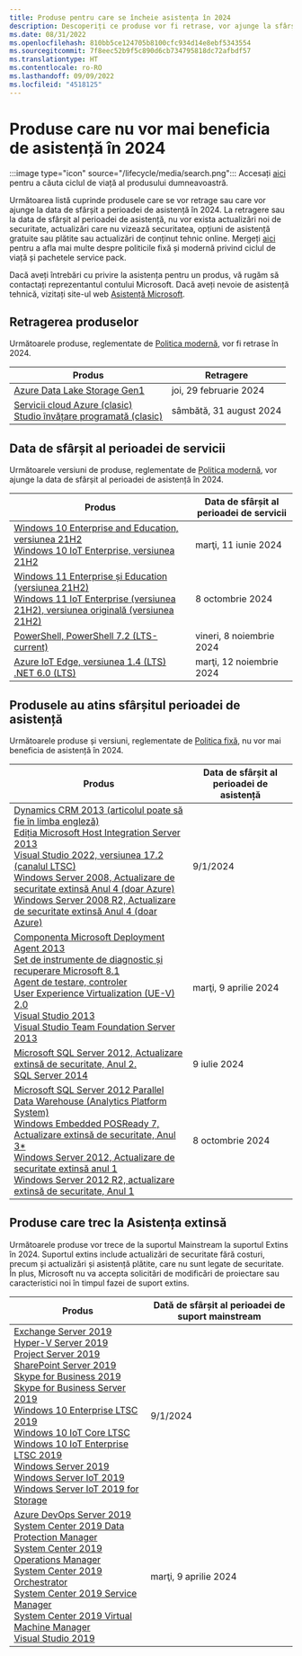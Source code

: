 ```yaml
---
title: Produse pentru care se încheie asistența în 2024
description: Descoperiți ce produse vor fi retrase, vor ajunge la sfârșitul perioadei de asistență sau vor trece de la suportul mainstream la suportul extins în 2024.
ms.date: 08/31/2022
ms.openlocfilehash: 810bb5ce124705b8100cfc934d14e8ebf5343554
ms.sourcegitcommit: 7f8eec52b9f5c890d6cb734795818dc72afbdf57
ms.translationtype: HT
ms.contentlocale: ro-RO
ms.lasthandoff: 09/09/2022
ms.locfileid: "4518125"
---
```

# <a name="products-ending-support-in-2024"></a>Produse care nu vor mai beneficia de asistență în 2024

:::image type="icon" source="/lifecycle/media/search.png":::
Accesați [aici](/lifecycle/products/) pentru a căuta ciclul de viață al produsului dumneavoastră.

Următoarea listă cuprinde produsele care se vor retrage sau care vor ajunge la data de sfârșit a perioadei de asistență în 2024. La retragere sau la data de sfârșit al perioadei de asistență, nu vor exista actualizări noi de securitate, actualizări care nu vizează securitatea, opțiuni de asistență gratuite sau plătite sau actualizări de conținut tehnic online. Mergeți [aici](/lifecycle/overview/product-end-of-support-overview) pentru a afla mai multe despre politicile fixă și modernă privind ciclul de viață și pachetele service pack.

Dacă aveți întrebări cu privire la asistența pentru un produs, vă rugăm să contactați reprezentantul contului Microsoft. Dacă aveți nevoie de asistență tehnică, vizitați site-ul web [Asistență Microsoft](https://support.microsoft.com/contactus/?ws=support).

## <a name="product-retirements"></a>Retragerea produselor

Următoarele produse, reglementate de [Politica modernă](/lifecycle/policies/modern), vor fi retrase în 2024.

| Produs | Retragere |
| --- | --- |
| [Azure Data Lake Storage Gen1](/lifecycle/products/azure-data-lake-storage-gen1?branch=live)<br> | joi, 29 februarie 2024 |
| [Servicii cloud Azure (clasic)](/lifecycle/products/azure-cloud-services-classic?branch=live)<br>[Studio învățare programată (clasic)](/lifecycle/products/machine-learning-studio-classic?branch=live)<br> | sâmbătă, 31 august 2024 |


## <a name="release-end-of-servicing"></a>Data de sfârșit al perioadei de servicii

Următoarele versiuni de produse, reglementate de [Politica modernă](/lifecycle/policies/modern), vor ajunge la data de sfârșit al perioadei de asistență în 2024.

| Produs | Data de sfârșit al perioadei de servicii |
| --- | --- |
| [Windows 10 Enterprise and Education, versiunea 21H2](/lifecycle/products/windows-10-enterprise-and-education?branch=live)<br>[Windows 10 IoT Enterprise, versiunea 21H2](/lifecycle/products/windows-10-iot-enterprise?branch=live)<br> | marţi, 11 iunie 2024 |
| [Windows 11 Enterprise și Education (versiunea 21H2)](/lifecycle/products/windows-11-enterprise-and-education-version-21h2?branch=live)<br>[Windows 11 IoT Enterprise (versiunea 21H2), versiunea originală (versiunea 21H2)](/lifecycle/products/windows-11-iot-enterprise-version-21h2?branch=live)<br> | 8 octombrie 2024 |
| [PowerShell, PowerShell 7.2 (LTS-current)](/lifecycle/products/powershell?branch=live)<br> | vineri, 8 noiembrie 2024 |
| [Azure IoT Edge, versiunea 1.4 (LTS)](/lifecycle/products/azure-iot-edge?branch=live)<br>[.NET 6.0 (LTS)](/lifecycle/products/microsoft-net-and-net-core?branch=live)<br> | marţi, 12 noiembrie 2024 |


## <a name="products-reaching-end-of-support"></a>Produsele au atins sfârșitul perioadei de asistență

Următoarele produse și versiuni, reglementate de [Politica fixă](/lifecycle/policies/fixed), nu vor mai beneficia de asistență în 2024.

| Produs | Data de sfârșit al perioadei de asistență |
| --- | --- |
| [Dynamics CRM 2013 (articolul poate să fie în limba engleză)](/lifecycle/products/dynamics-crm-2013?branch=live)<br>[Ediția Microsoft Host Integration Server 2013](/lifecycle/products/microsoft-host-integration-server-2013?branch=live)<br>[Visual Studio 2022, versiunea 17.2 (canalul LTSC)](/lifecycle/products/visual-studio-2022?branch=live)<br>[Windows Server 2008, Actualizare de securitate extinsă Anul 4 (doar Azure)](/lifecycle/products/windows-server-2008?branch=live)<br>[Windows Server 2008 R2, Actualizare de securitate extinsă Anul 4 (doar Azure)](/lifecycle/products/windows-server-2008-r2?branch=live)<br> | 9/1/2024 |
| [Componenta Microsoft Deployment Agent 2013](/lifecycle/products/microsoft-deployment-agent-2013?branch=live)<br>[Set de instrumente de diagnostic și recuperare Microsoft 8.1](/lifecycle/products/microsoft-diagnostics-and-recovery-toolset-81?branch=live)<br>[Agent de testare, controler](/lifecycle/products/test-agent-controller?branch=live)<br>[User Experience Virtualization (UE-V) 2.0](/lifecycle/products/user-experience-virtualization-uev-20?branch=live)<br>[Visual Studio 2013](/lifecycle/products/visual-studio-2013?branch=live)<br>[Visual Studio Team Foundation Server 2013](/lifecycle/products/visual-studio-team-foundation-server-2013?branch=live)<br> | marţi, 9 aprilie 2024 |
| [Microsoft SQL Server 2012, Actualizare extinsă de securitate, Anul 2.](/lifecycle/products/microsoft-sql-server-2012?branch=live)<br>[SQL Server 2014](/lifecycle/products/sql-server-2014?branch=live)<br> | 9 iulie 2024 |
| [Microsoft SQL Server 2012 Parallel Data Warehouse (Analytics Platform System)](/lifecycle/products/microsoft-sql-server-2012-parallel-data-warehouse-analytics-platform-system?branch=live)<br>[Windows Embedded POSReady 7, Actualizare extinsă de securitate, Anul 3*](/lifecycle/products/windows-embedded-posready-7?branch=live)<br>[Windows Server 2012, Actualizare de securitate extinsă anul 1](/lifecycle/products/windows-server-2012?branch=live)<br>[Windows Server 2012 R2, actualizare extinsă de securitate, Anul 1](/lifecycle/products/windows-server-2012-r2?branch=live)<br> | 8 octombrie 2024 |


## <a name="products-moving-to-extended-support"></a>Produse care trec la Asistența extinsă

Următoarele produse vor trece de la suportul Mainstream la suportul Extins în 2024. Suportul extins include actualizări de securitate fără costuri, precum și actualizări și asistență plătite, care nu sunt legate de securitate. În plus, Microsoft nu va accepta solicitări de modificări de proiectare sau caracteristici noi în timpul fazei de suport extins.

| Produs | Dată de sfârșit al perioadei de suport mainstream |
| --- | --- |
| [Exchange Server 2019](/lifecycle/products/exchange-server-2019?branch=live)<br>[Hyper-V Server 2019](/lifecycle/products/hyperv-server-2019?branch=live)<br>[Project Server 2019](/lifecycle/products/project-server-2019?branch=live)<br>[SharePoint Server 2019](/lifecycle/products/sharepoint-server-2019?branch=live)<br>[Skype for Business 2019](/lifecycle/products/skype-for-business-2019?branch=live)<br>[Skype for Business Server 2019](/lifecycle/products/skype-for-business-server-2019?branch=live)<br>[Windows 10 Enterprise LTSC 2019](/lifecycle/products/windows-10-enterprise-ltsc-2019?branch=live)<br>[Windows 10 IoT Core LTSC](/lifecycle/products/windows-10-iot-core-ltsc?branch=live)<br>[Windows 10 IoT Enterprise LTSC 2019](/lifecycle/products/windows-10-iot-enterprise-ltsc-2019?branch=live)<br>[Windows Server 2019](/lifecycle/products/windows-server-2019?branch=live)<br>[Windows Server IoT 2019](/lifecycle/products/windows-server-iot-2019?branch=live)<br>[Windows Server IoT 2019 for Storage](/lifecycle/products/windows-server-iot-2019-for-storage?branch=live)<br> | 9/1/2024 |
| [Azure DevOps Server 2019](/lifecycle/products/azure-devops-server-2019?branch=live)<br>[System Center 2019 Data Protection Manager](/lifecycle/products/system-center-2019-data-protection-manager?branch=live)<br>[System Center 2019 Operations Manager](/lifecycle/products/system-center-2019-operations-manager?branch=live)<br>[System Center 2019 Orchestrator](/lifecycle/products/system-center-2019-orchestrator?branch=live)<br>[System Center 2019 Service Manager](/lifecycle/products/system-center-2019-service-manager?branch=live)<br>[System Center 2019 Virtual Machine Manager](/lifecycle/products/system-center-2019-virtual-machine-manager?branch=live)<br>[Visual Studio 2019](/lifecycle/products/visual-studio-2019?branch=live)<br> | marţi, 9 aprilie 2024 |
